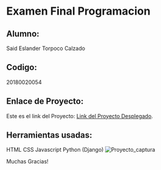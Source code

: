 # Examen Final Programacion
## **Alumno:** 
Said Eslander Torpoco Calzado
## **Codigo:** 
20180020054
## **Enlace de Proyecto:** 
Este es el link del Proyecto: [Link del Proyecto Desplegado](https://django-said-production.up.railway.app/).
## **Herramientas usadas:** 
HTML
CSS
Javascript
Python (Django)
![Proyecto_captura](https://myoctocat.com/assets/images/base-octocat.svg)

Muchas Gracias!